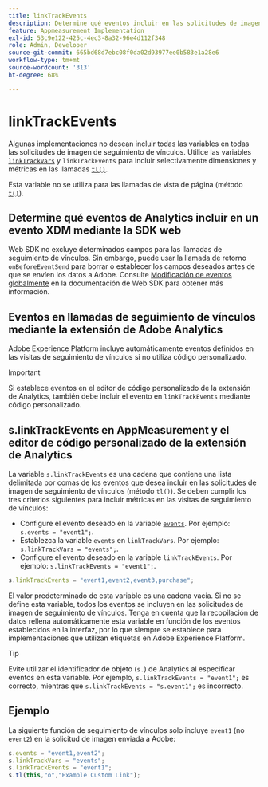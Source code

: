 ```yaml
---
title: linkTrackEvents
description: Determine qué eventos incluir en las solicitudes de imagen de seguimiento de vínculos.
feature: Appmeasurement Implementation
exl-id: 53c9e122-425c-4ec3-8a32-96e4d112f348
role: Admin, Developer
source-git-commit: 665bd68d7ebc08f0da02d93977ee0b583e1a28e6
workflow-type: tm+mt
source-wordcount: '313'
ht-degree: 68%

---
```


# linkTrackEvents

Algunas implementaciones no desean incluir todas las variables en todas las solicitudes de imagen de seguimiento de vínculos. Utilice las variables [`linkTrackVars`](linktrackvars.md) y `linkTrackEvents` para incluir selectivamente dimensiones y métricas en las llamadas [`tl()`](../functions/tl-method.md).

Esta variable no se utiliza para las llamadas de vista de página (método [`t()`](../functions/t-method.md)).

## Determine qué eventos de Analytics incluir en un evento XDM mediante la SDK web

Web SDK no excluye determinados campos para las llamadas de seguimiento de vínculos. Sin embargo, puede usar la llamada de retorno `onBeforeEventSend` para borrar o establecer los campos deseados antes de que se envíen los datos a Adobe. Consulte [Modificación de eventos globalmente](https://experienceleague.adobe.com/docs/experience-platform/edge/fundamentals/tracking-events.html#modifying-events-globally) en la documentación de Web SDK para obtener más información.

## Eventos en llamadas de seguimiento de vínculos mediante la extensión de Adobe Analytics

Adobe Experience Platform incluye automáticamente eventos definidos en las visitas de seguimiento de vínculos si no utiliza código personalizado.

>[!IMPORTANT]
>
>Si establece eventos en el editor de código personalizado de la extensión de Analytics, también debe incluir el evento en `linkTrackEvents` mediante código personalizado.

## s.linkTrackEvents en AppMeasurement y el editor de código personalizado de la extensión de Analytics

La variable `s.linkTrackEvents` es una cadena que contiene una lista delimitada por comas de los eventos que desea incluir en las solicitudes de imagen de seguimiento de vínculos (método `tl()`). Se deben cumplir los tres criterios siguientes para incluir métricas en las visitas de seguimiento de vínculos:

* Configure el evento deseado en la variable [`events`](../page-vars/events/events-overview.md). Por ejemplo: `s.events = "event1";`.
* Establezca la variable `events` en `linkTrackVars`. Por ejemplo: `s.linkTrackVars = "events";`.
* Configure el evento deseado en la variable `linkTrackEvents`. Por ejemplo: `s.linkTrackEvents = "event1";`.

```js
s.linkTrackEvents = "event1,event2,event3,purchase";
```

El valor predeterminado de esta variable es una cadena vacía. Si no se define esta variable, todos los eventos se incluyen en las solicitudes de imagen de seguimiento de vínculos. Tenga en cuenta que la recopilación de datos rellena automáticamente esta variable en función de los eventos establecidos en la interfaz, por lo que siempre se establece para implementaciones que utilizan etiquetas en Adobe Experience Platform.

>[!TIP]
>
>Evite utilizar el identificador de objeto (`s.`) de Analytics al especificar eventos en esta variable. Por ejemplo, `s.linkTrackEvents = "event1";` es correcto, mientras que `s.linkTrackEvents = "s.event1";` es incorrecto.

## Ejemplo

La siguiente función de seguimiento de vínculos solo incluye `event1` (no `event2`) en la solicitud de imagen enviada a Adobe:

```js
s.events = "event1,event2";
s.linkTrackVars = "events";
s.linkTrackEvents = "event1";
s.tl(this,"o","Example Custom Link");
```
